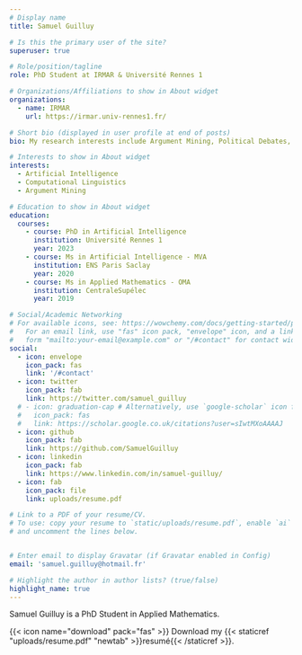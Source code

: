 ```yaml
---
# Display name
title: Samuel Guilluy

# Is this the primary user of the site?
superuser: true

# Role/position/tagline
role: PhD Student at IRMAR & Université Rennes 1 

# Organizations/Affiliations to show in About widget
organizations:
  - name: IRMAR
    url: https://irmar.univ-rennes1.fr/

# Short bio (displayed in user profile at end of posts)
bio: My research interests include Argument Mining, Political Debates, Natural LAnguage Processing, Graph Theory, Graph Neural Networks.

# Interests to show in About widget
interests:
  - Artificial Intelligence
  - Computational Linguistics
  - Argument Mining

# Education to show in About widget
education:
  courses:
    - course: PhD in Artificial Intelligence
      institution: Université Rennes 1
      year: 2023
    - course: Ms in Artificial Intelligence - MVA
      institution: ENS Paris Saclay 
      year: 2020
    - course: Ms in Applied Mathematics - OMA
      institution: CentraleSupélec
      year: 2019

# Social/Academic Networking
# For available icons, see: https://wowchemy.com/docs/getting-started/page-builder/#icons
#   For an email link, use "fas" icon pack, "envelope" icon, and a link in the
#   form "mailto:your-email@example.com" or "/#contact" for contact widget.
social:
  - icon: envelope
    icon_pack: fas
    link: '/#contact'
  - icon: twitter
    icon_pack: fab
    link: https://twitter.com/samuel_guilluy
  # - icon: graduation-cap # Alternatively, use `google-scholar` icon from `ai` icon pack
  #   icon_pack: fas
  #   link: https://scholar.google.co.uk/citations?user=sIwtMXoAAAAJ
  - icon: github
    icon_pack: fab
    link: https://github.com/SamuelGuilluy
  - icon: linkedin
    icon_pack: fab
    link: https://www.linkedin.com/in/samuel-guilluy/
  - icon: fab
    icon_pack: file
    link: uploads/resume.pdf

# Link to a PDF of your resume/CV.
# To use: copy your resume to `static/uploads/resume.pdf`, enable `ai` icons in `params.toml`,
# and uncomment the lines below.


# Enter email to display Gravatar (if Gravatar enabled in Config)
email: 'samuel.guilluy@hotmail.fr'

# Highlight the author in author lists? (true/false)
highlight_name: true
---
```


Samuel Guilluy is a PhD Student in Applied Mathematics.


{{< icon name="download" pack="fas" >}} Download my {{< staticref "uploads/resume.pdf" "newtab" >}}resumé{{< /staticref >}}.
